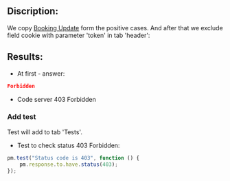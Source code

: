 ## Discription:
We copy [Booking Update]() form the positive cases.
And after that we exclude field cookie with parameter 'token' in tab 'header':

## Results:
* At first - answer:
```json
Forbidden
```
* Code server 403 Forbidden

### Add test<br>
Test will add to tab 'Tests'.

* Test to check status 403 Forbidden:
```js
pm.test("Status code is 403", function () {
    pm.response.to.have.status(403);
});
```